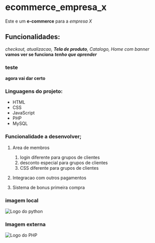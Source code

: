 # ecommerce_empresa_x
 Este e um **e-commerce** para a *empresa X*
## Funcionalidades:
_checkout, atualizacao, **Tela de produto**, Catalogo, Home com banner_  
__vamos ver se funciona__
_**tenho que aprender**_
### teste
__agora vai dar certo__

### Linguagens do projeto:

* HTML
* CSS
* JavaScript
* PHP
* MySQL

### Funcionalidade a desenvolver;

1. Area de membros
    1. login diferente para grupos de clientes
    2. desconto especial para grupos de clientes
    3. CSS diferente para grupos de clientes
2. Integracao com outros pagamentos

3. Sistema de bonus primeira compra

### imagem local

![Logo do python](img/python.png)

### Imagem externa
![Logo do PHP](https://images.app.goo.gl/kMP2EUM3skGx2wQr6)
